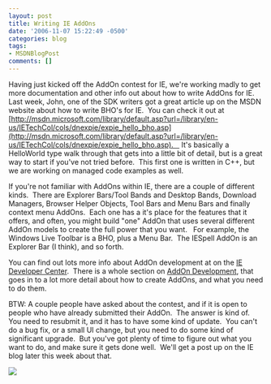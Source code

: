 ```yaml
---
layout: post
title: Writing IE AddOns
date: '2006-11-07 15:22:49 -0500'
categories: blog
tags:
- MSDNBlogPost
comments: []
---
```


Having just kicked off the AddOn contest for IE, we're working madly to get more documentation and other info out about how to write AddOns for IE.  Last week, John, one of the SDK writers got a great article up on the MSDN website about how to write BHO's for IE.  You can check it out at [http://msdn.microsoft.com/library/default.asp?url=/library/en-us/IETechCol/cols/dnexpie/expie_hello_bho.asp](http://msdn.microsoft.com/library/default.asp?url=/library/en-us/IETechCol/cols/dnexpie/expie_hello_bho.asp).    It's basically a HelloWorld type walk through that gets into a little bit of detail, but is a great way to start if you've not tried before.  This first one is written in C++, but we are working on managed code examples as well.

If you're not familiar with AddOns within IE, there are a couple of different kinds.  There are Explorer Bars/Tool Bands and Desktop Bands, Download Managers, Browser Helper Objects, Tool Bars and Menu Bars and finally context menu AddOns.  Each one has a it's place for the features that it offers, and often, you might build "one" AddOn that uses several different AddOn models to create the full power that you want.   For example, the Windows Live Toolbar is a BHO, plus a Menu Bar.  The IESpell AddOn is an Explorer Bar (I think), and so forth.

You can find out lots more info about AddOn development at on the [IE Developer Center](http://msdn2.microsoft.com/en-us/ie/default.aspx).  There is a whole section on [AddOn Development](http://msdn2.microsoft.com/en-us/ie/aa740478.aspx), that goes in to a lot more detail about how to create AddOns, and what you need to do them.

BTW: A couple people have asked about the contest, and if it is open to people who have already submitted their AddOn.  The answer is kind of.  You need to resubmit it, and it has to have some kind of update.  You can't do a bug fix, or a small UI change, but you need to do some kind of significant upgrade.  But you've got plenty of time to figure out what you want to do, and make sure it gets done well.  We'll get a post up on the IE blog later this week about that.

![](http://blogs.msdn.com/aggbug.aspx?PostID=1020662)